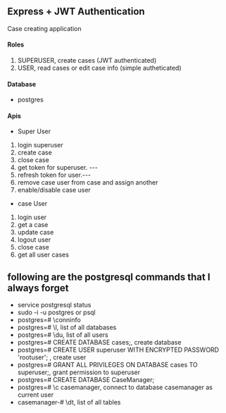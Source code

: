 ## Express + JWT Authentication
Case creating application

#### Roles
1. SUPERUSER, create cases (JWT authenticated)
2. USER, read cases or edit case info (simple autheticated)

#### Database
- postgres

#### Apis

- Super User

1. login superuser
2. create case
3. close case
4. get token for superuser. ---
5. refresh token for user.---
6. remove case user from case and assign another
7. enable/disable case user

- case User

1. login user
2. get a case
3. update case
4. logout user
5. close case
6. get all user cases


## following are the postgresql commands that I always forget

- service postgresql status
- sudo -i -u postgres or psql
- postgres=# \conninfo
- postgres=# \l, list of all databases
- postgres=# \du, list of all users
- postgres=# CREATE DATABASE cases;, create database
- postgres=# CREATE USER superuser WITH ENCRYPTED PASSWORD 'rootuser'; , create user
- postgres=# GRANT ALL PRIVILEGES ON DATABASE cases TO superuser;, grant permission to superuser
- postgres=# CREATE DATABASE CaseManager;
- postgres=# \c casemanager, connect to database casemanager as current user
- casemanager-# \dt, list of all tables
